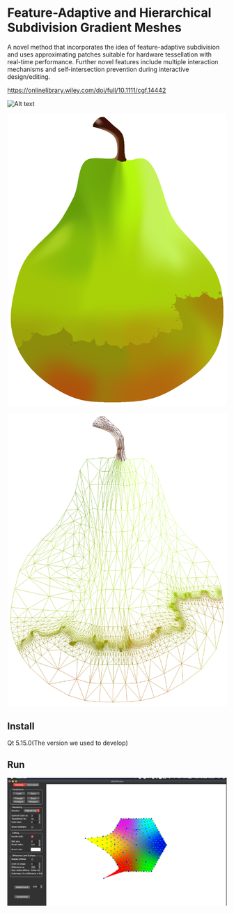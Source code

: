 # Feature-Adaptive and Hierarchical Subdivision Gradient Meshes

A novel method that incorporates the idea of feature-adaptive subdivision and uses approximating patches suitable for hardware tessellation with real-time performance. Further novel features include multiple interaction mechanisms and self-intersection prevention during interactive design/editing.

https://onlinelibrary.wiley.com/doi/full/10.1111/cgf.14442

![Alt text](https://onlinelibrary.wiley.com/cms/asset/918622e6-4ddf-4487-952d-9ce3ab3d91ba/cgf14442-fig-0017-m.jpg)

![Alt text](https://raw.githubusercontent.com/junzhoupro/fashsubdivisiongradientmeshes/main/MeshTool/examples/06.10.2021.21%3A49%3A07.501.png)

![Alt text](https://raw.githubusercontent.com/junzhoupro/fashsubdivisiongradientmeshes/main/MeshTool/examples/06.10.2021.21%3A49%3A23.651.png)

## Install 

Qt 5.15.0(The version we used to develop)

## Run

![Alt text](https://raw.githubusercontent.com/junzhoupro/fashsubdivisiongradientmeshes/main/MeshTool/examples/Messages%20Image(281018200).png)
